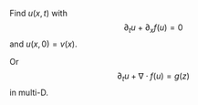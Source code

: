 
Find $u(x,t)$ with
$$\partial_t u + \partial_x f(u)=0$$
and $u(x,0)=v(x)$.

Or
$$\partial_t u + \nabla \cdot f(u) = g(z)$$
in multi-D.
